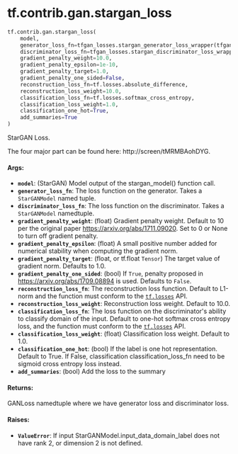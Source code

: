 <div itemscope itemtype="http://developers.google.com/ReferenceObject">
<meta itemprop="name" content="tf.contrib.gan.stargan_loss" />
<meta itemprop="path" content="Stable" />
</div>

# tf.contrib.gan.stargan_loss

``` python
tf.contrib.gan.stargan_loss(
    model,
    generator_loss_fn=tfgan_losses.stargan_generator_loss_wrapper(tfgan_losses_impl.\n    wasserstein_generator_loss),
    discriminator_loss_fn=tfgan_losses.stargan_discriminator_loss_wrapper(tfgan_losses_impl.\n    wasserstein_discriminator_loss),
    gradient_penalty_weight=10.0,
    gradient_penalty_epsilon=1e-10,
    gradient_penalty_target=1.0,
    gradient_penalty_one_sided=False,
    reconstruction_loss_fn=tf.losses.absolute_difference,
    reconstruction_loss_weight=10.0,
    classification_loss_fn=tf.losses.softmax_cross_entropy,
    classification_loss_weight=1.0,
    classification_one_hot=True,
    add_summaries=True
)
```

StarGAN Loss.

The four major part can be found here: http://screen/tMRMBAohDYG.

#### Args:

* <b>`model`</b>: (StarGAN) Model output of the stargan_model() function call.
* <b>`generator_loss_fn`</b>: The loss function on the generator. Takes a
    `StarGANModel` named tuple.
* <b>`discriminator_loss_fn`</b>: The loss function on the discriminator. Takes a
    `StarGANModel` namedtuple.
* <b>`gradient_penalty_weight`</b>: (float) Gradient penalty weight. Default to 10 per
    the original paper https://arxiv.org/abs/1711.09020. Set to 0 or None to
    turn off gradient penalty.
* <b>`gradient_penalty_epsilon`</b>: (float) A small positive number added for
    numerical stability when computing the gradient norm.
* <b>`gradient_penalty_target`</b>: (float, or tf.float `Tensor`) The target value of
    gradient norm. Defaults to 1.0.
* <b>`gradient_penalty_one_sided`</b>: (bool) If `True`, penalty proposed in
    https://arxiv.org/abs/1709.08894 is used. Defaults to `False`.
* <b>`reconstruction_loss_fn`</b>: The reconstruction loss function. Default to L1-norm
    and the function must conform to the <a href="../../../tf/losses.md"><code>tf.losses</code></a> API.
* <b>`reconstruction_loss_weight`</b>: Reconstruction loss weight. Default to 10.0.
* <b>`classification_loss_fn`</b>: The loss function on the discriminator's ability to
    classify domain of the input. Default to one-hot softmax cross entropy
    loss, and the function must conform to the <a href="../../../tf/losses.md"><code>tf.losses</code></a> API.
* <b>`classification_loss_weight`</b>: (float) Classification loss weight. Default to
    1.0.
* <b>`classification_one_hot`</b>: (bool) If the label is one hot representation.
    Default to True. If False, classification classification_loss_fn need to
    be sigmoid cross entropy loss instead.
* <b>`add_summaries`</b>: (bool) Add the loss to the summary


#### Returns:

GANLoss namedtuple where we have generator loss and discriminator loss.


#### Raises:

* <b>`ValueError`</b>: If input StarGANModel.input_data_domain_label does not have rank
  2, or dimension 2 is not defined.